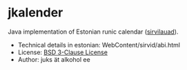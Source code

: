 jkalender
=========

Java implementation of Estonian runic calendar ([sirvilauad](http://maavald.ee/maausk.html?rubriik=21&id=67&op=lugu)).

* Technical details in estonian: WebContent/sirvid/abi.html
* License: [BSD 3-Clause License](http://www.opensource.org/licenses/BSD-3-Clause)
* Author: juks ät alkohol ee

